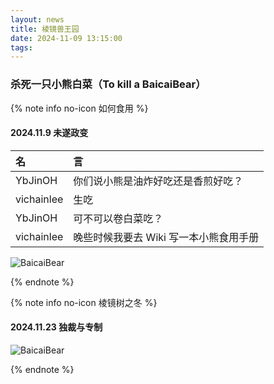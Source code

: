 ```yaml
---
layout: news
title: 棱镜兽王园
date: 2024-11-09 13:15:00
tags:
---
```


### 杀死一只小熊白菜（To kill a BaicaiBear）

{% note info no-icon 如何食用 %}

#### 2024.11.9 未遂政变

| 名 | 言 |
| :-- | :-- |
| YbJinOH | 你们说小熊是油炸好吃还是香煎好吃？ |
| vichainlee | 生吃 |
| YbJinOH | 可不可以卷白菜吃？ |
| vichainlee | 晚些时候我要去 Wiki 写一本小熊食用手册 |

![BaicaiBear](/images/post_img/cook.png)

{% endnote %}

{% note info no-icon 棱镜树之冬 %}

#### 2024.11.23 独裁与专制

![BaicaiBear](/images/post_img/lychh.jpg)

{% endnote %}
